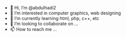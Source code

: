 - 👋 Hi, I’m @abdulhadi2
- 👀 I’m interested in computer graphics, web designing
- 🌱 I’m currently learning html, php, c++, etc
- 💞️ I’m looking to collaborate on ...
- 📫 How to reach me ...

<!---
abdulhadi2/abdulhadi2 is a ✨ special ✨ repository because its `README.md` (this file) appears on your GitHub profile.
You can click the Preview link to take a look at your changes.
--->
